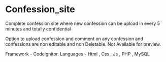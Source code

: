 # Confession_site
Complete confession site where new confession can be upload in every 5 minutes and totally confidential

Option to upload confession and comment on any confession and confessions are non editable and non Deletable.
Not Available for preview.

Framework - Codeignitor.
Languages - Html , Css , Js , PHP , MySQL

